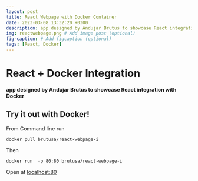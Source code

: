```yaml
---
layout: post
title: React Webpage with Docker Container
date: 2023-03-08 13:32:20 +0300
description: app designed by Andujar Brutus to showcase React integration with Docker
img: reactwebpage.png # Add image post (optional)
fig-caption: # Add figcaption (optional)
tags: [React, Docker]
---
```


# React + Docker Integration
**app designed by Andujar Brutus to showcase React integration with Docker**

## Try it out with Docker!

From Command line run
```
docker pull brutusa/react-webpage-i
```

Then

```
docker run  -p 80:80 brutusa/react-webpage-i
```

Open at
[localhost:80](http://localhost:80)
